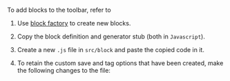 To add blocks to the toolbar, refer to 

1. Use [block factory](https://blockly-demo.appspot.com/static/demos/blockfactory/index.html) to create new blocks. 
2. Copy the block definition and generator stub (both in `Javascript`).
3. Create a new `.js` file in `src/block` and paste the copied code in it.

4. To retain the custom save and tag options that have been created, make the following changes to the file: 